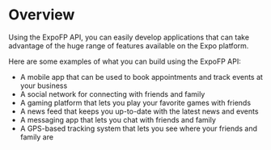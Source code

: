 # Overview

Using the ExpoFP API, you can easily develop applications that can take
advantage of the huge range of features available on the Expo platform.

Here are some examples of what you can build using the ExpoFP API:

- A mobile app that can be used to book appointments and track events at your
  business
- A social network for connecting with friends and family
- A gaming platform that lets you play your favorite games with friends
- A news feed that keeps you up-to-date with the latest news and events
- A messaging app that lets you chat with friends and family
- A GPS-based tracking system that lets you see where your friends and family
  are
